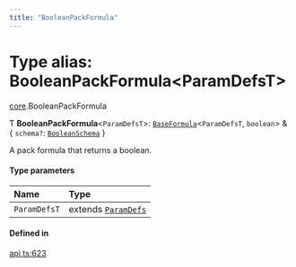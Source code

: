 ```yaml
---
title: "BooleanPackFormula"
---
```

# Type alias: BooleanPackFormula<ParamDefsT\>

[core](../modules/core.md).BooleanPackFormula

Ƭ **BooleanPackFormula**<`ParamDefsT`\>: [`BaseFormula`](core.BaseFormula.md)<`ParamDefsT`, `boolean`\> & { `schema?`: [`BooleanSchema`](../interfaces/core.BooleanSchema.md)  }

A pack formula that returns a boolean.

#### Type parameters

| Name | Type |
| :------ | :------ |
| `ParamDefsT` | extends [`ParamDefs`](core.ParamDefs.md) |

#### Defined in

[api.ts:623](https://github.com/coda/packs-sdk/blob/main/api.ts#L623)
